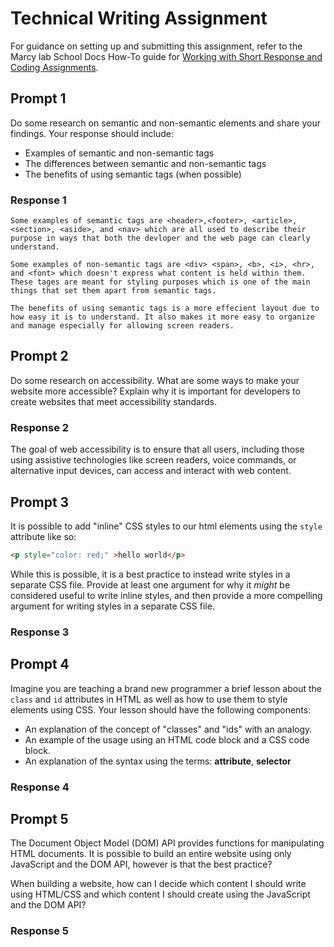 # Technical Writing Assignment

For guidance on setting up and submitting this assignment, refer to the Marcy lab School Docs How-To guide for [Working with Short Response and Coding Assignments](https://marcylabschool.gitbook.io/marcy-lab-school-docs/fullstack-curriculum/how-tos/working-with-assignments#how-to-work-on-assignments).

## Prompt 1

Do some research on semantic and non-semantic elements and share your findings. Your response should include:
* Examples of semantic and non-semantic tags
* The differences between semantic and non-semantic tags
* The benefits of using semantic tags (when possible)

### Response 1
    Some examples of semantic tags are <header>,<footer>, <article>, <section>, <aside>, and <nav> which are all used to describe their purpose in ways that both the devloper and the web page can clearly understand.

    Some examples of non-semantic tags are <div> <span>, <b>, <i>, <hr>, and <font> which doesn't express what content is held within them. These tages are meant for styling purposes which is one of the main things that set them apart from semantic tags.

    The benefits of using semantic tags is a more effecient layout due to how easy it is to understand. It also makes it more easy to organize and manage especially for allowing screen readers.

## Prompt 2

Do some research on accessibility. What are some ways to make your website more accessible? Explain why it is important for developers to create websites that meet accessibility standards.

### Response 2

The goal of web accessibility is to ensure that all users, including those using assistive technologies like screen readers, voice commands, or alternative input devices, can access and interact with web content.

## Prompt 3

It is possible to add "inline" CSS styles to our html elements using the `style` attribute like so:

```html
<p style="color: red;" >hello world</p>
```

While this is possible, it is a best practice to instead write styles in a separate CSS file. Provide at least one argument for why it _might_ be considered useful to write inline styles, and then provide a more compelling argument for writing styles in a separate CSS file.

### Response 3



## Prompt 4

Imagine you are teaching a brand new programmer a brief lesson about the `class` and `id` attributes in HTML as well as how to use them to style elements using CSS. Your lesson should have the following components:

* An explanation of the concept of "classes" and "ids" with an analogy.
* An example of the usage using an HTML code block and a CSS code block.
* An explanation of the syntax using the terms: **attribute**, **selector** 

### Response 4

## Prompt 5

The Document Object Model (DOM) API provides functions for manipulating HTML documents. It is possible to build an entire website using only JavaScript and the DOM API, however is that the best practice?

When building a website, how can I decide which content I should write using HTML/CSS and which content I should create using the JavaScript and the DOM API?

### Response 5

